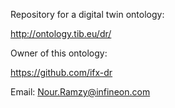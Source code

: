 Repository for a digital twin ontology:

http://ontology.tib.eu/dr/

Owner of this ontology:

https://github.com/ifx-dr

Email: Nour.Ramzy@infineon.com

